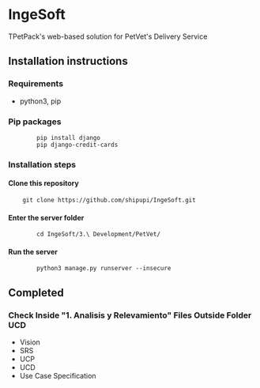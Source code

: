 # IngeSoft
TPetPack's web-based solution for PetVet's Delivery Service

## Installation instructions

### Requirements

- python3, pip

### Pip packages

```
		pip install django
		pip django-credit-cards 
```

### Installation steps

#### Clone this repository 

```
	git clone https://github.com/shipupi/IngeSoft.git
```

#### Enter the server folder

```
		cd IngeSoft/3.\ Development/PetVet/
```

#### Run the server

```
		python3 manage.py runserver --insecure
```

## Completed

### Check Inside "1. Analisis y Relevamiento" Files Outside Folder UCD
* Vision
* SRS
* UCP
* UCD
* Use Case Specification
